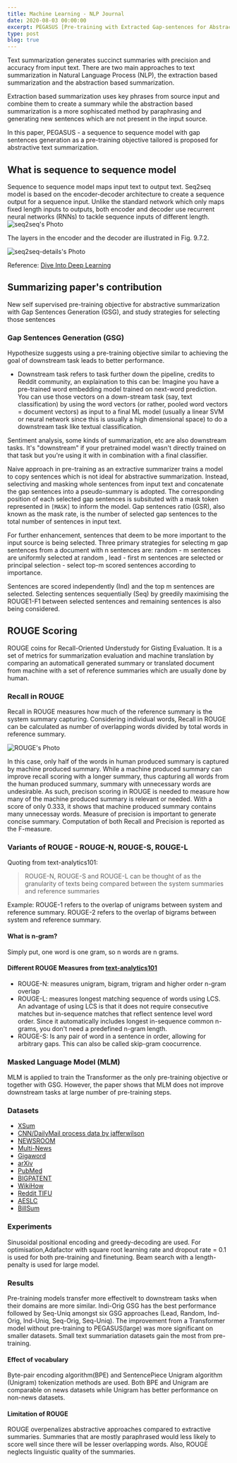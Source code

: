 ```yaml
---
title: Machine Learning - NLP Journal 
date: 2020-08-03 00:00:00
excerpt: PEGASUS [Pre-training with Extracted Gap-sentences for Abstractive Summarization] Research Paper by Jingqing Zhang, Yao Zhao, Mohammad Saleh, Peter J. Liu
type: post
blog: true
---
```


Text summarization generates succinct summaries with precision and accuracy from input text. There are two main approaches to text summarization in Natural Language Process (NLP), the extraction based summarization and the abstraction based summarization.

Extraction based summarization uses key phrases from source input and combine them to create a summary while the abstraction based summarization is a more sophiscated method by paraphrasing and generating new sentences which are not present in the input source.

In this paper, PEGASUS - a sequence to sequence model with gap sentences generation as a pre-training objective tailored is proposed for abstractive text summarization. 

## What is sequence to sequence model
Sequence to sequence model  maps input text to output text. Seq2seq model is based on the encoder-decoder architecture to create a sequence output for a sequence input. Unlike the standard network which only maps fixed length inputs to outputs, both encoder and decoder use recurrent neural networks (RNNs) to tackle sequence inputs of different length.
 ![ seq2seq's Photo ](/seq2seq.svg)

The layers in the encoder and the decoder are illustrated in Fig. 9.7.2.

 ![seq2seq-details's Photo ](/seq2seq-details.svg)

 Reference: [Dive Into Deep Learning](https://d2l.ai/chapter_recurrent-modern/seq2seq.html)

 ## Summarizing paper's contribution
 New self supervised pre-training objective for abstractive summarization with Gap Sentences Generation (GSG), and study strategies for selecting those sentences
 ### Gap Sentences Generation (GSG)
 Hypothesize suggests using a pre-training objective similar to achieving the goal of downstream task leads to better performance. 

 * Downstream task refers to task further down the pipeline, credits to Reddit community, an explaination to this can be: Imagine you have a pre-trained word embedding model trained on next-word prediction. You can use those vectors on a down-stream task (say, text classification) by using the word vectors (or rather, pooled word vectors = document vectors) as input to a final ML model (usually a linear SVM or neural network since this is usually a high dimensional space) to do a downstream task like textual classification.

Sentiment analysis, some kinds of summarization, etc are also downstream tasks. It's "downstream" if your pretrained model wasn't directly trained on that task but you're using it with in combination with a final classifier.

Naive approach in pre-training as an extractive summarizer trains a model to copy sentences which is not ideal for abstractive summarization. Instead, selectiving and masking whole sentences from input text and concatenate the gap sentences into a pseudo-summary is adopted. The corresponding position of each selected gap sentences is subsituted with a mask token represented in `[MASK]` to inform the model. Gap sentences ratio (GSR), also known as the mask rate, is the number of selected gap sentences to the total number of sentences in input text.

For further enhancement, sentences that deem to be more important to the input source is being selected. Three primary strategies for selecting m gap sentences from a document with n sentences are: random - m sentences are uniformly selected at random , lead - first m sentences are selected or principal selection - select top-m scored sentences according to importance. 

Sentences are scored independently (Ind) and the top m sentences are selected. Selecting sentences sequentially (Seq) by greedily maximising the ROUGE1-F1 between selected sentences and remaining sentences is also being considered. 

## ROUGE Scoring
ROUGE coins for Recall-Oriented Understudy for Gisting Evaluation. It is a set of metrics for summarization evaluation and machine translation by comparing an automaticall generated summary or translated document from machine with a set of reference summaries which are usually done by human.

### Recall in ROUGE
Recall in ROUGE measures how much of the reference summary is the system summary capturing. Considering individual words, Recall in ROUGE can be calculated as number of overlapping words divided by total words in reference summary.

 ![ ROUGE's Photo ](/ROUGE.svg)

In this case, only half of the words in human produced summary is captured by machine produced summary. While a machine produced summary can improve recall scoring with a longer summary, thus capturing all words from the human produced summary, summary with unnecessary words are undesirable. As such, precison scoring in ROUGE is needed to measure how many of the machine produced summary is relevant or needed. With a score of only 0.333, it shows that machine produced summary contains many unnecessay words. Measure of precision is important to generate concise summary. Computation of both Recall and Precision is reported as the F-measure.

### Variants of ROUGE - ROUGE-N, ROUGE-S, ROUGE-L
Quoting from text-analytics101:
> ROUGE-N, ROUGE-S and ROUGE-L can be thought of as the granularity of texts being compared between the system summaries and reference summaries

Example: ROUGE-1 refers to the overlap of unigrams between system and reference summary. ROUGE-2 refers to the overlap of bigrams between system and reference summary.

#### What is n-gram?
Simply put, one word is one gram, so n words are n grams.

#### Different ROUGE Measures from [text-analytics101](http://text-analytics101.rxnlp.com/2017/01/how-rouge-works-for-evaluation-of.html)
- ROUGE-N: measures unigram, bigram, trigram and higher order n-gram overlap
- ROUGE-L:  measures longest matching sequence of words using LCS. An advantage of using LCS is that it does not require consecutive matches but in-sequence matches that reflect sentence level word order. Since it automatically includes longest in-sequence common n-grams, you don't need a predefined n-gram length.
- ROUGE-S: Is any pair of word in a sentence in order, allowing for arbitrary gaps. This can also be called skip-gram coocurrence. 

### Masked Language Model (MLM)
MLM is applied to train the Transformer as the only pre-training objective or together with GSG. However, the paper shows that MLM does not improve downstream tasks at large number of pre-training steps.

### Datasets 
- [XSum](http://bollin.inf.ed.ac.uk/public/direct/XSUM-EMNLP18-Summary-Data-Original.tar.gz)
- [CNN/DailyMail process data by jafferwilson](https://drive.google.com/file/d/0BzQ6rtO2VN95a0c3TlZCWkl3aU0/view?usp=sharing)
- [NEWSROOM](http://lil.nlp.cornell.edu/newsroom/download/index.html)
- [Multi-News](https://drive.google.com/open?id=1jwBzXBVv8sfnFrlzPnSUBHEEAbpIUnFq)
- [Gigaword](https://github.com/harvardnlp/sent-summary)
- [arXiv](https://drive.google.com/file/d/1b3rmCSIoh6VhD4HKWjI4HOW-cSwcwbeC/view)
- [PubMed](https://drive.google.com/uc?id=1lvsqvsFi3W-pE1SqNZI0s8NR9rC1tsja&export=download)
- [BIGPATENT](https://drive.google.com/uc?export=download&id=1J3mucMFTWrgAYa3LuBZoLRR3CzzYD3fa)
- [WikiHow](https://ucsb.app.box.com/s/ap23l8gafpezf4tq3wapr6u8241zz358)
- [Reddit TIFU](https://drive.google.com/uc?id=1ffWfITKFMJeqjT8loC8aiCLRNJpc_XnF&export=download)
- [AESLC](https://github.com/ryanzhumich/AESLC)
- [BillSum](https://drive.google.com/uc?id=1SkwK-PfcHzznKUHy2S3jfdITR4D5MD5u&export=download)

### Experiments
Sinusoidal positional encoding and greedy-decoding are used. For optimisation,Adafactor with square root learning rate and dropout rate = 0.1 is used for both pre-training and finetuning. Beam search with a length-penalty is used for large model.

### Results
Pre-training models transfer more effectivelt to downstream tasks when their domains are more similar. Indi-Orig GSG has the best performance followed by Seq-Uniq amongst six GSG approaches (Lead, Random, Ind-Orig, Ind-Uniq, Seq-Orig, Seq-Uniq). The improvement from a Transformer model without pre-training to PEGASUS(large) was more significant on smaller datasets. Small text summariation datasets gain the most from pre-training.

#### Effect of vocabulary
Byte-pair encoding algorithm(BPE) and SentencePiece Unigram algorithm (Unigram) tokenization methods are used. Both BPE and Unigram are comparable on news datasets while Unigram has better performance on non-news datasets.

#### Limitation of ROUGE
ROUGE overpenalizes abstractive approaches compared to extractive summaries. Summaries that are mostly paraphrased would less likely to score well since there will be lesser overlapping words. Also, ROUGE neglects linguistic quality of the summaries.